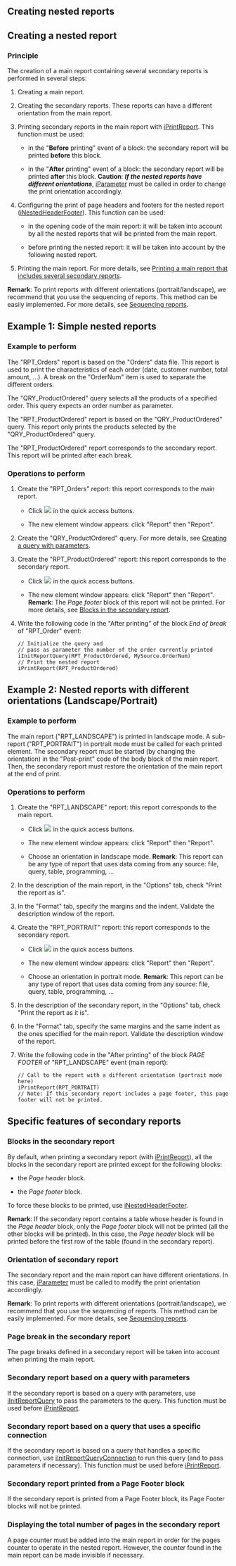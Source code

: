 


## Creating nested reports
			



<a name="NOTE1"></a>
<a name="NOTE1_1"></a>


## Creating a nested report
<a name="creating_nested_report_ELTTEXTE000261"></a>


### Principle
<a name="principle_ELTPARAGRAPHE000011"></a>

The creation of a main report containing several secondary reports is performed in several steps:

1. Creating a main report.

2. Creating the secondary reports. These reports can have a different orientation from the main report.

3. Printing secondary reports in the main report with [iPrintReport](../WDLang5/3046032.md). This function must be used:

	- in the "**Before** printing" event of a block: the secondary report will be printed **before** this block.

	- in the "**After** printing" event of a block: the secondary report will be printed **after** this block.
			**Caution**: ***If the nested reports have different orientations***, [iParameter](../WDLang5/3046008.md) must be called in order to change the print orientation accordingly.




4. Configuring the print of page headers and footers for the nested report ([iNestedHeaderFooter](../WDLang5/3046047.md)). This function can be used:

	- in the opening code of the main report: it will be taken into account by all the nested reports that will be printed from the main report.

	- before printing the nested report: it will be taken into account by the following nested report.




5. Printing the main report. For more details, see [Printing a main report that includes several secondary reports](../WDChamp/1011006.md).




**Remark**: To print reports with different orientations (portrait/landscape), we recommend that you use the sequencing of reports. This method can be easily implemented. For more details, see [Sequencing reports](../WDChamp/9000128.md). 

<a name="NOTE2"></a>
<a name="NOTE2_1"></a>


## Example 1: Simple nested reports
<a name="example_1_simple_nested_reports_ELTTEXTE000285"></a>


### Example to perform
<a name="example_perform_ELTPARAGRAPHE000053"></a>

The "RPT_Orders" report is based on the "Orders" data file. This report is used to print the characteristics of each order (date, customer number, total amount, ...). A break on the "OrderNum" item is used to separate the different orders.

The "QRY_ProductOrdered" query selects all the products of a specified order. This query expects an order number as parameter.

The "RPT_ProductOrdered" report is based on the "QRY_ProductOrdered" query. This report only prints the products selected by the "QRY_ProductOrdered" query.

The "RPT_ProductOrdered" report corresponds to the secondary report. This report will be printed after each break.


### Operations to perform
<a name="operations_perform_ELTPARAGRAPHE000064"></a>

1. Create the "RPT_Orders" report: this report corresponds to the main report. 

	- Click ![](https://doc.pcsoft.fr/en-US/images/image.awp?langid=3&name=ico_nouveau.gif) in the quick access buttons. 

	- The new element window appears: click "Report" then "Report".




2. Create the "QRY_ProductOrdered" query. For more details, see [Creating a query with parameters](../Editeurs/2032045.md).

3. Create the "RPT_ProductOrdered" report: this report corresponds to the secondary report. 

	- Click ![](https://doc.pcsoft.fr/en-US/images/image.awp?langid=3&name=ico_nouveau.gif) in the quick access buttons. 

	- The new element window appears: click "Report" then "Report". 
			**Remark**: The *Page footer* block of this report will not be printed. For more details, see [Blocks in the secondary report](#NOTE3_1).




4. Write the following code In the "After printing" of the block *End of break* of "RPT_Order" event:
	
	```wl
	// Initialize the query and
	// pass as parameter the number of the order currently printed
	iInitReportQuery(RPT_ProductOrdered, MySource.OrderNum)
	// Print the nested report
	iPrintReport(RPT_ProductOrdered)
	```







## Example 2: Nested reports with different orientations (Landscape/Portrait)
<a name="example_2_nested_reports_with_different_orientations_landscapeportrait_ELTTEXTE000315"></a>


### Example to perform
<a name="example_perform_ELTPARAGRAPHE000093"></a>

The main report ("RPT_LANDSCAPE") is printed in landscape mode. A sub-report ("RPT_PORTRAIT") in portrait mode must be called for each printed element. The secondary report must be started (by changing the orientation) in the "Post-print" code of the body block of the main report. Then, the secondary report must restore the orientation of the main report at the end of print. 


### Operations to perform
<a name="operations_perform_ELTPARAGRAPHE000098"></a>

1. Create the "RPT_LANDSCAPE" report: this report corresponds to the main report. 

	- Click ![](https://doc.pcsoft.fr/en-US/images/image.awp?langid=3&name=ico_nouveau.gif) in the quick access buttons. 

	- The new element window appears: click "Report" then "Report".

	- Choose an orientation in landscape mode.
			**Remark**: This report can be any type of report that uses data coming from any source: file, query, table, programming, ...




2. In the description of the main report, in the "Options" tab, check "Print the report as is".

3. In the "Format" tab, specify the margins and the indent. Validate the description window of the report. 

4. Create the "RPT_PORTRAIT" report: this report corresponds to the secondary report. 

	- Click ![](https://doc.pcsoft.fr/en-US/images/image.awp?langid=3&name=ico_nouveau.gif) in the quick access buttons. 

	- The new element window appears: click "Report" then "Report".

	- Choose an orientation in portrait mode.
			**Remark**: This report can be any type of report that uses data coming from any source: file, query, table, programming, ...




5. In the description of the secondary report, in the "Options" tab, check "Print the report as it is".

6. In the "Format" tab, specify the same margins and the same indent as the ones specified for the main report. Validate the description window of the report. 

7. Write the following code in the "After printing" of the block *PAGE FOOTER* of "RPT_LANDSCAPE" event (main report):
	
	```wl
	// Call to the report with a different orientation (portrait mode here)
	iPrintReport(RPT_PORTRAIT)
	// Note: If this secondary report includes a page footer, this page footer will not be printed.
	```





<a name="NOTE3"></a>
<a name="NOTE3_1"></a>


## Specific features of secondary reports
<a name="specific_features_secondary_reports_ELTTEXTE000345"></a>


### Blocks in the secondary report
<a name="blocks_the_secondary_report_ELTPARAGRAPHE000135"></a>

By default, when printing a secondary report (with [iPrintReport](../WDLang5/3046032.md)), all the blocks in the secondary report are printed except for the following blocks:

- the *Page header* block.

- the *Page footer* block.




To force these blocks to be printed, use [iNestedHeaderFooter](../WDLang5/3046047.md).

**Remark**: If the secondary report contains a table whose header is found in the *Page header* block, only the *Page footer* block will not be printed (all the other blocks will be printed). In this case, the *Page header* block will be printed before the first row of the table (found in the secondary report).
<a name="NOTE3_2"></a>


### Orientation of secondary report
<a name="orientation_secondary_report_ELTPARAGRAPHE000155"></a>

The secondary report and the main report can have different orientations. In this case, [iParameter](../WDLang5/3046008.md) must be called to modify the print orientation accordingly.

**Remark**: To print reports with different orientations (portrait/landscape), we recommend that you use the sequencing of reports. This method can be easily implemented. For more details, see [Sequencing reports](../WDChamp/9000128.md).
<a name="NOTE3_3"></a>


### Page break in the secondary report
<a name="page_break_the_secondary_report_ELTPARAGRAPHE000172"></a>

The page breaks defined in a secondary report will be taken into account when printing the main report.
<a name="NOTE3_4"></a>


### Secondary report based on a query with parameters
<a name="secondary_report_based_query_with_parameters_ELTPARAGRAPHE000179"></a>

If the secondary report is based on a query with parameters, use [iInitReportQuery](../WDLang5/3046021.md) to pass the parameters to the query. This function must be used before [iPrintReport](../WDLang5/3046032.md).
<a name="NOTE3_5"></a>


### Secondary report based on a query that uses a specific connection
<a name="secondary_report_based_query_that_uses_specific_connection_ELTPARAGRAPHE000192"></a>

If the secondary report is based on a query that handles a specific connection, use [iInitReportQueryConnection](../WDLang5/3046028.md) to run this query (and to pass parameters if necessary). This function must be used before [iPrintReport](../WDLang5/3046032.md).
<a name="NOTE3_6"></a>


### Secondary report printed from a Page Footer block
<a name="secondary_report_printed_from_page_footer_block_ELTPARAGRAPHE000205"></a>

If the secondary report is printed from a Page Footer block, its Page Footer blocks will not be printed.
<a name="NOTE3_7"></a>


### Displaying the total number of pages in the secondary report
<a name="displaying_the_total_number_pages_the_secondary_report_ELTPARAGRAPHE000212"></a>

A page counter must be added into the main report in order for the pages counter to operate in the nested report. However, the counter found in the main report can be made invisible if necessary.


